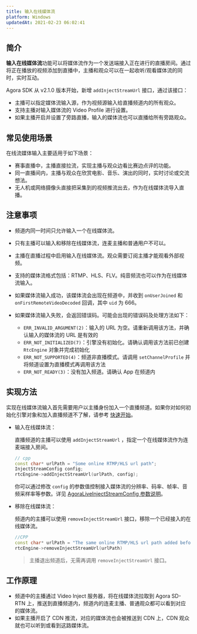 ```yaml
---
title: 输入在线媒体流
platform: Windows
updatedAt: 2021-02-23 06:02:41
---
```

## 简介

**输入在线媒体流**功能可以将媒体流作为一个发送端接入正在进行的直播房间。通过将正在播放的视频添加到直播中，主播和观众可以在一起收听/观看媒体流的同时，实时互动。

Agora SDK 从 v2.1.0 版本开始，新增 `addInjectStreamUrl` 接口，通过该接口：

- 主播可以指定媒体流输入源，作为视频源输入给直播频道内的所有观众。
- 支持主播对输入媒体流的 Video Profile 进行设置。
- 如果主播开启并设置了旁路直播，输入的媒体流也可以直播给所有旁路观众。

## 常见使用场景

在线流媒体输入主要适用于如下场景：

- 赛事直播中，主播直接拉流，实现主播与观众边看比赛边点评的功能。
- 同一直播间内，主播与观众在欣赏电影、音乐、演出的同时，实时讨论或交流想法。
- 无人机或网络摄像头直接把采集到的视频推流出去，作为在线媒体流导入直播。

## 注意事项

- 频道内同一时间只允许输入一个在线媒体流。
- 只有主播可以输入和移除在线媒体流，连麦主播和普通用户不可以。
- 主播在直播过程中启用输入在线媒体流。观众需要订阅主播才能观看外部视频。
- 支持的媒体流格式包括：RTMP、HLS、FLV。纯音频流也可以作为在线媒体流输入。
- 如果媒体流输入成功，该媒体流会出现在频道中，并收到 `onUserJoined` 和 `onFirstRemoteVideoDecoded` 回调，其中 `uid` 为 666。
- 如果媒体流输入失败，会返回错误码。可能会出现的错误码及处理方法如下：

  - `ERR_INVALID_ARGUMENT(2)`：输入的 URL 为空。请重新调用该方法，并确认输入的媒体流的 URL 是有效的
  - `ERR_NOT_INITIALIZED(7)`：引擎没有初始化。请确认调用该方法前已创建 `RtcEngine` 对象并完成初始化
  - `ERR_NOT_SUPPORTED(4)`：频道非直播模式。请调用 `setChannelProfile` 并将频道设置为直播模式再调用该方法
  - `ERR_NOT_READY(3)`：没有加入频道。请确认 App 在频道内

## 实现方法

实现在线媒体流输入首先需要用户以主播身份加入一个直播频道。如果你对如何初始化引擎对象和加入直播频道不了解，请参考 [快速开始](https://docs.agora.io/cn/Interactive%20Broadcast/windows_video?platform=Windows)。

- 输入在线媒体流：

	直播频道的主播可以使用 `addInjectStreamUrl` ，指定一个在线媒体流作为连麦端接入房间。
	
	```cpp
	// cpp
	const char* urlPath = "Some online RTMP/HLS url path";
	InjectStreamConfig config;
	rtcEngine->addInjectStreamUrl(urlPath, config);
	```

	你可以通过修改 `config` 的参数值控制接入媒体流的分辨率、码率、帧率、音频采样率等参数。详见 [AgoraLiveInjectStreamConfig 参数说明](https://docs.agora.io/cn/Interactive%20Broadcast/API%20Reference/cpp/structagora_1_1rtc_1_1_inject_stream_config.html)。
	
- 移除在线媒体流：

	频道内的主播可以使用 `removeInjectStreamUrl` 接口，移除一个已经接入的在线媒体流。

	```cpp
	//CPP
	const char* urlPath = "The same online RTMP/HLS url path added before";
	rtcEngine->removeInjectStreamUrl(urlPath)
	```

	> 主播退出频道后，无需再调用 `removeInjectStreamUrl` 接口。

## 工作原理

- 频道中的主播通过 Video Inject 服务器，将在线媒体流拉取到 Agora SD-RTN 上，推送到直播频道内，频道内的连麦主播、普通观众都可以看到对应的媒体流。
- 如果主播开启了 CDN 推流，对应的媒体流也会被推送到 CDN 上，CDN 观众就也可以听到或看到这路媒体流。
